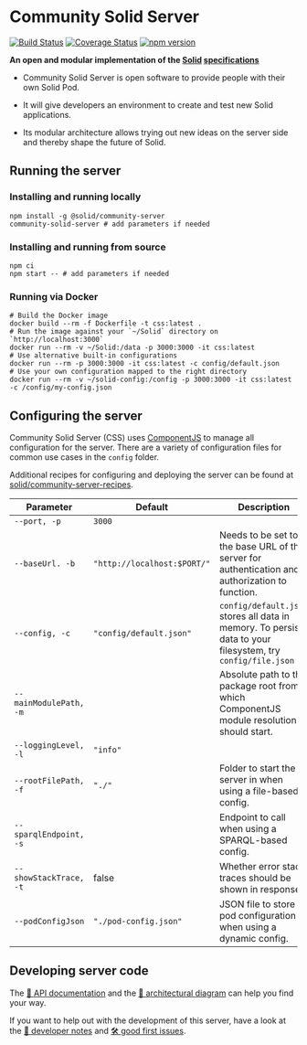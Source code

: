 # Community Solid Server
[![Build Status](https://github.com/solid/community-server/workflows/CI/badge.svg)](https://github.com/solid/community-server/actions)
[![Coverage Status](https://coveralls.io/repos/github/solid/community-server/badge.svg)](https://coveralls.io/github/solid/community-server)
[![npm version](https://img.shields.io/npm/v/@solid/community-server)](https://www.npmjs.com/package/@solid/community-server)

**An open and modular implementation of the
[Solid](https://solidproject.org/)
[specifications](https://solid.github.io/specification/)**

- Community Solid Server is open software
to provide people with their own Solid Pod.

- It will give developers an environment
to create and test new Solid applications.

- Its modular architecture allows
trying out new ideas on the server side
and thereby shape the future of Solid.

## Running the server

### Installing and running locally
```shell
npm install -g @solid/community-server
community-solid-server # add parameters if needed
```

### Installing and running from source
```shell
npm ci
npm start -- # add parameters if needed
```

### Running via Docker
```shell
# Build the Docker image
docker build --rm -f Dockerfile -t css:latest .
# Run the image against your `~/Solid` directory on `http://localhost:3000`
docker run --rm -v ~/Solid:/data -p 3000:3000 -it css:latest
# Use alternative built-in configurations
docker run --rm -p 3000:3000 -it css:latest -c config/default.json
# Use your own configuration mapped to the right directory
docker run --rm -v ~/solid-config:/config -p 3000:3000 -it css:latest -c /config/my-config.json
```

## Configuring the server
Community Solid Server (CSS) uses
[ComponentJS](https://componentsjs.readthedocs.io/en/latest/) to manage all
configuration for the server. There are a variety of configuration files for
common use cases in the `config` folder.

Additional recipes for configuring and deploying the server can be found at [solid/community-server-recipes](https://github.com/solid/community-server-recipes).

| Parameter              | Default                     | Description                                                                                                 |
| ---------              | -------                     | -----------                                                                                                 |
| `--port, -p`           | `3000`                      |                                                                                                             |
| `--baseUrl. -b`        | `"http://localhost:$PORT/"` | Needs to be set to the base URL of the server for authentication and authorization to function.             |
| `--config, -c`         | `"config/default.json"`     | `config/default.json` stores all data in memory. To persist data to your filesystem, try `config/file.json` |
| `--mainModulePath, -m` |                             | Absolute path to the package root from which ComponentJS module resolution should start.                    |
| `--loggingLevel, -l`   | `"info"`                    |                                                                                                             |
| `--rootFilePath, -f`   | `"./"`                      | Folder to start the server in when using a file-based config.                                               |
| `--sparqlEndpoint, -s` |                             | Endpoint to call when using a SPARQL-based config.                                                          |
| `--showStackTrace, -t` | false                       | Whether error stack traces should be shown in responses.                                                    |
| `--podConfigJson`      | `"./pod-config.json"`       | JSON file to store pod configuration when using a dynamic config.                                           |

## Developing server code
The [📗 API documentation](https://solid.github.io/community-server/docs/) and
the [📐 architectural diagram](https://rubenverborgh.github.io/solid-server-architecture/solid-architecture-v1-3-0.pdf)
can help you find your way.

If you want to help out with the development of this server,
have a look at the [📓 developer notes](guides/developer-notes.md) and
[🛠️ good first issues](https://github.com/solid/community-server/issues?q=is%3Aissue+is%3Aopen+label%3A%22good+first+issue%22).

